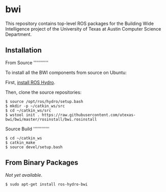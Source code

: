 bwi
===

This repository contains top-level ROS packages for the Building Wide
Intelligence project of the University of Texas at Austin Computer
Science Department.

Installation
------------

From Source
'''''''''''

To install all the BWI components from source on Ubuntu:

First, [install ROS Hydro](http://wiki.ros.org/hydro/Installation/Ubuntu).

Then, clone the source repositories:
```
$ source /opt/ros/hydro/setup.bash
$ mkdir -p ~/catkin_ws/src
$ cd ~/catkin_ws/src
$ wstool init . https://raw.githubusercontent.com/utexas-bwi/bwi/master/rosinstall/bwi.rosinstall
```

Source Build
''''''''''''
```
$ cd ~/catkin_ws
$ catkin_make
$ source devel/setup.bash
```

From Binary Packages
--------------------

*Not yet available.*

```
$ sudo apt-get install ros-hydro-bwi
```
